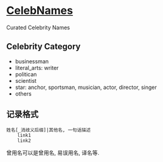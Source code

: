 # [CelebNames](https://github.com/quarrying/CelebNames)
Curated Celebrity Names

## Celebrity Category
- businessman
- literal_arts: writer
- politican
- scientist
- star: anchor, sportsman, musician, actor, director, singer
- others

## 记录格式
```
姓名[_消歧义后缀]|其他名, 一句话描述
    link1
    link2
```
曾用名可以是曾用名, 易误用名, 译名等.